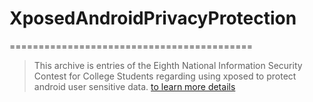 # XposedAndroidPrivacyProtection
==========================================
> This archive is entries of the Eighth National Information Security Contest for College Students regarding using xposed to protect android user sensitive data.
[to learn more details](https://github.com/lijiansong/XposedAndroidPrivacyProtection/tree/master/doc)
